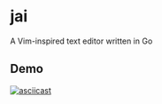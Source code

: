 # jai

A Vim-inspired text editor written in Go

## Demo

[![asciicast](https://asciinema.org/a/Y2XYR5Gag2M5v2SThh0uTWsVK.svg)](https://asciinema.org/a/Y2XYR5Gag2M5v2SThh0uTWsVK)
